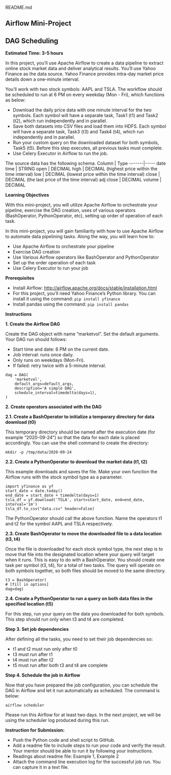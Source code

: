 README.md

## Airflow Mini-Project ##
## DAG Scheduling ##

**Estimated Time: 3-5 hours**

In this project, you’ll use Apache Airflow to create a data pipeline to extract online stock market
data and deliver analytical results. You’ll use Yahoo Finance as the data source. Yahoo Finance
provides intra-day market price details down a one-minute interval.

You’ll work with two stock symbols: AAPL and TSLA. The workflow should be scheduled to run
at 6 PM on every weekday (Mon - Fri), which functions as below:
- Download the daily price data with one minute interval for the two symbols. Each symbol
will have a separate task, Task1 (t1) and Task2 (t2), which run independently and in
parallel.
- Save both datasets into CSV files and load them into HDFS. Each symbol will have a
separate task, Task3 (t3) and Task4 (t4), which run independently and in parallel.
- Run your custom query on the downloaded dataset for both symbols, Task5 (t5). Before
this step executes, all previous tasks must complete.
- Use Celery Executor in Airflow to run the job.

The source data has the following schema.
Column | Type
-------|-----
date time | STRING
open | DECIMAL
high | DECIMAL (highest price within the time interval)
low | DECIMAL (lowest price within the time interval)
close | DECIMAL (the last price of the time interval)
adj close | DECIMAL
volume | DECIMAL

**Learning Objectives**

With this mini-project, you will utilize Apache Airflow to orchestrate your pipeline, exercise the
DAG creation, uses of various operators (BashOperator, PythonOperator, etc), setting up order
of operation of each task.

In this mini-project, you will gain familiarity with how to use Apache Airflow to automate data
pipelining tasks. Along the way, you will learn how to:
* Use Apache Airflow to orchestrate your pipeline
* Exercise DAG creation
* Use Various Airflow operators like BashOperator and PythonOperator
* Set up the order operation of each task
* Use Celery Executor to run your job

**Prerequisites**
- Install Airflow: http://airflow.apache.org/docs/stable/installation.html
- For this project, you’ll need Yahoo Finance’s Python library. You can install it using the
command: `pip install yfinance`
- Install pandas using the command: `pip install pandas`

**Instructions**

**1. Create the Airflow DAG**

Create the DAG object with name “marketvol”. Set the default arguments. Your DAG run should
follows:
* Start time and date: 6 PM on the current date.
* Job interval: runs once daily.
* Only runs on weekdays (Mon-Fri).
* If failed: retry twice with a 5-minute interval.

```
dag = DAG(
    'marketvol',
    default_args=default_args,
    description='A simple DAG',
    schedule_interval=timedelta(days=1),
)
```

**2. Create operators associated with the DAG**

**2.1. Create a BashOperator to initialize a temporary directory for data download (t0)**

This temporary directory should be named after the execution date (for example “2020-09-24”)
so that the data for each date is placed accordingly. You can use the shell command to create
the directory:

`mkdir -p /tmp/data/2020-09-24`

**2.2. Create a PythonOperator to download the market data (t1, t2)**

This example downloads and saves the file. Make your own function the Airflow runs with the
stock symbol type as a parameter.

```
import yfinance as yf  
start_date = date.today()  
end_date = start_date + timedelta(days=1)  
tsla_df = yf.download('TSLA', start=start_date, end=end_date, interval='1m')  
tsla_df.to_csv("data.csv" header=False)
```

The PythonOperator should call the above function. Name the operators t1 and t2 for the
symbol AAPL and TSLA respectively.

**2.3. Create BashOperator to move the downloaded file to a data location (t3, t4)**

Once the file is downloaded for each stock symbol type, the next step is to move that file into
the designated location where your query will target when it runs. This is easy to do with a
BashOperator. You should create one task per symbol (t3, t4), for a total of two tasks. The query
will operate on both symbols together, so both files should be moved to the same directory.

```
t3 = BashOperator(  
# [fill in options]  
dag=dag)
```

**2.4. Create a PythonOperator to run a query on both data files in the specified location (t5)**

For this step, run your query on the data you downloaded for both symbols. This step should run
only when t3 and t4 are completed.

**Step 3. Set job dependencies**

After defining all the tasks, you need to set their job dependencies so:
* t1 and t2 must run only after t0
* t3 must run after t1
* t4 must run after t2
* t5 must run after both t3 and t4 are complete

**Step 4. Schedule the job in Airflow**

Now that you have prepared the job configuration, you can schedule the DAG in Airflow and let
it run automatically as scheduled. The command is below:

`airflow scheduler`

Please run this Airflow for at least two days. In the next project, we will be using the scheduler
log produced during this run.

**Instruction for Submission:**
* Push the Python code and shell script to GitHub.
* Add a readme file to include steps to run your code and verify the result. Your mentor should be able to run it by following your instructions.
* Readings about readme file: Example 1, Example 2
* Attach the command line execution log for the successful job run. You can capture it in a text file.
